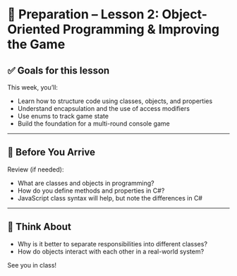 # 🧰 Preparation – Lesson 2: Object-Oriented Programming & Improving the Game

## ✅ Goals for this lesson
This week, you’ll:

- Learn how to structure code using classes, objects, and properties
- Understand encapsulation and the use of access modifiers
- Use enums to track game state
- Build the foundation for a multi-round console game

---

## 🧠 Before You Arrive

Review (if needed):

- What are classes and objects in programming?
- How do you define methods and properties in C#?
- JavaScript class syntax will help, but note the differences in C#

---

## 💬 Think About

- Why is it better to separate responsibilities into different classes?
- How do objects interact with each other in a real-world system?

See you in class!
